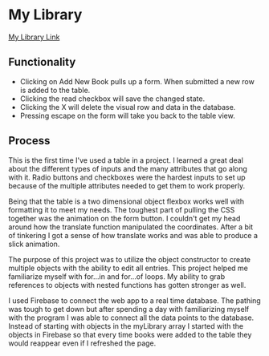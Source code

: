 # My Library

[My Library Link](https://threehundo.github.io/myLibrary/public/index.html)

## Functionality

* Clicking on Add New Book pulls up a form. When submitted a new row is added to the table.
* Clicking the read checkbox will save the changed state.
* Clicking the X will delete the visual row and data in the database.
* Pressing escape on the form will take you back to the table view.

## Process

This is the first time I've used a table in a project. I learned a great deal about the different types of inputs and the many attributes that go along with it. Radio  buttons and checkboxes were the hardest inputs to set up because of the multiple attributes needed to get them to work properly.

Being that the table is a two dimensional object flexbox works well with formatting it to meet my needs. The toughest part of pulling the CSS together was the animation on the form button. I couldn't get my head around how the translate function manipulated the coordinates. After a bit of tinkering I got a sense of how translate works and was able to produce a slick animation.

The purpose of this project was to utilize the object constructor to create multiple objects with the ability to edit all entries. This project helped me familiarize myself with for...in and for...of loops. My ability to grab references to objects with nested functions has gotten stronger as well.

I used Firebase to connect the web app to a real time database. The pathing was tough to get down but after spending a day with familiarizing myself with the program I was able to connect all the data points to the database. Instead of starting with objects in the myLibrary array I started with the objects in Firebase so that every time books were added to the table they would reappear even if I refreshed the page.
